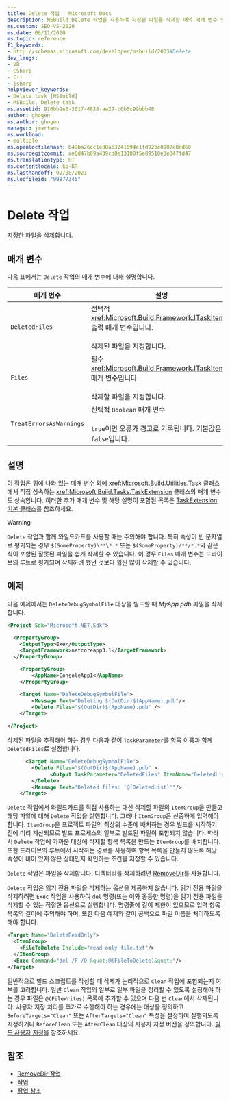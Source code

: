 ```yaml
---
title: Delete 작업 | Microsoft Docs
description: MSBuild Delete 작업을 사용하여 지정된 파일을 삭제할 때의 매개 변수 및 고려 사항에 대해 알아봅니다.
ms.custom: SEO-VS-2020
ms.date: 06/11/2020
ms.topic: reference
f1_keywords:
- http://schemas.microsoft.com/developer/msbuild/2003#Delete
dev_langs:
- VB
- CSharp
- C++
- jsharp
helpviewer_keywords:
- Delete task [MSBuild]
- MSBuild, Delete task
ms.assetid: 916bb2e3-3017-4828-ae27-c0b5c99bbb48
author: ghogen
ms.author: ghogen
manager: jmartens
ms.workload:
- multiple
ms.openlocfilehash: b49ba26cc1e88ab3241094e1fd92be0907e8dd60
ms.sourcegitcommit: ae6d47b09a439cd0e13180f5e89510e3e347fd47
ms.translationtype: HT
ms.contentlocale: ko-KR
ms.lasthandoff: 02/08/2021
ms.locfileid: "99877345"
---
```

# <a name="delete-task"></a>Delete 작업

지정한 파일을 삭제합니다.

## <a name="parameters"></a>매개 변수

다음 표에서는 `Delete` 작업의 매개 변수에 대해 설명합니다.

|매개 변수|설명|
|---------------|-----------------|
|`DeletedFiles`|선택적 <xref:Microsoft.Build.Framework.ITaskItem>`[]` 출력 매개 변수입니다.<br /><br /> 삭제된 파일을 지정합니다.|
|`Files`|필수 <xref:Microsoft.Build.Framework.ITaskItem>`[]` 매개 변수입니다.<br /><br /> 삭제할 파일을 지정합니다.|
|`TreatErrorsAsWarnings`|선택적 `Boolean` 매개 변수<br /><br /> `true`이면 오류가 경고로 기록됩니다. 기본값은 `false`입니다.|

## <a name="remarks"></a>설명

이 작업은 위에 나와 있는 매개 변수 외에 <xref:Microsoft.Build.Utilities.Task> 클래스에서 직접 상속하는 <xref:Microsoft.Build.Tasks.TaskExtension> 클래스의 매개 변수도 상속합니다. 이러한 추가 매개 변수 및 해당 설명이 포함된 목록은 [TaskExtension 기본 클래스](../msbuild/taskextension-base-class.md)를 참조하세요.

> [!WARNING]
> `Delete` 작업과 함께 와일드카드를 사용할 때는 주의해야 합니다. 특히 속성이 빈 문자열로 평가되는 경우 `$(SomeProperty)\**\*.*` 또는 `$(SomeProperty)/**/*.*`와 같은 식이 포함된 잘못된 파일을 쉽게 삭제할 수 있습니다. 이 경우 `Files` 매개 변수는 드라이브의 루트로 평가되며 삭제하려 했던 것보다 훨씬 많이 삭제할 수 있습니다.

## <a name="example"></a>예제

다음 예제에서는 `DeleteDebugSymbolFile` 대상을 빌드할 때 *MyApp.pdb* 파일을 삭제합니다.

```xml
<Project Sdk="Microsoft.NET.Sdk">

  <PropertyGroup>
    <OutputType>Exe</OutputType>
    <TargetFramework>netcoreapp3.1</TargetFramework>
  </PropertyGroup>

    <PropertyGroup>
        <AppName>ConsoleApp1</AppName>
    </PropertyGroup>

    <Target Name="DeleteDebugSymbolFile">
        <Message Text="Deleting $(OutDir)$(AppName).pdb"/>
        <Delete Files="$(OutDir)$(AppName).pdb" />
    </Target>
  
</Project>

```

삭제된 파일을 추적해야 하는 경우 다음과 같이 `TaskParameter`를 항목 이름과 함께 `DeletedFiles`로 설정합니다.

```xml
      <Target Name="DeleteDebugSymbolFile">
        <Delete Files="$(OutDir)$(AppName).pdb" >
              <Output TaskParameter="DeletedFiles" ItemName="DeletedList"/>
        </Delete>
        <Message Text="Deleted files: '@(DeletedList)'"/>
    </Target>
```

`Delete` 작업에서 와일드카드를 직접 사용하는 대신 삭제할 파일의 `ItemGroup`을 만들고 해당 파일에 대해 `Delete` 작업을 실행합니다. 그러나 `ItemGroup`은 신중하게 입력해야 합니다. `ItemGroup`을 프로젝트 파일의 최상위 수준에 배치하는 경우 빌드를 시작하기 전에 미리 계산되므로 빌드 프로세스의 일부로 빌드된 파일이 포함되지 않습니다. 따라서 `Delete` 작업에 가까운 대상에 삭제할 항목 목록을 만드는 `ItemGroup`를 배치합니다. 또한 드라이브의 루트에서 시작하는 경로를 사용하여 항목 목록을 만들지 않도록 해당 속성이 비어 있지 않은 상태인지 확인하는 조건을 지정할 수 있습니다.

`Delete` 작업은 파일을 삭제합니다. 디렉터리를 삭제하려면 [RemoveDir](removedir-task.md)를 사용합니다.

`Delete` 작업은 읽기 전용 파일을 삭제하는 옵션을 제공하지 않습니다. 읽기 전용 파일을 삭제하려면 `Exec` 작업을 사용하여 `del` 명령(또는 이와 동등한 명령)을 읽기 전용 파일을 삭제할 수 있는 적절한 옵션으로 실행합니다. 명령줄에 길이 제한이 있으므로 입력 항목 목록의 길이에 주의해야 하며, 또한 다음 예제와 같이 공백으로 파일 이름을 처리하도록 해야 합니다.

```xml
<Target Name="DeleteReadOnly">
  <ItemGroup>
    <FileToDelete Include="read only file.txt"/>
  </ItemGroup>
  <Exec Command="del /F /Q &quot;@(FileToDelete)&quot;"/>
</Target>
```

일반적으로 빌드 스크립트를 작성할 때 삭제가 논리적으로 `Clean` 작업에 포함되는지 여부를 고려합니다. 일반 `Clean` 작업의 일부로 일부 파일을 정리할 수 있도록 설정해야 하는 경우 파일은 `@(FileWrites)` 목록에 추가할 수 있으며 다음 번 `Clean`에서 삭제됩니다. 사용자 지정 처리를 추가로 수행해야 하는 경우에는 대상을 정의하고 `BeforeTargets="Clean"` 또는 `AfterTargets="Clean"` 특성을 설정하여 실행되도록 지정하거나 `BeforeClean` 또는 `AfterClean` 대상의 사용자 지정 버전을 정의합니다. [빌드 사용자 지정](customize-your-build.md)을 참조하세요.

## <a name="see-also"></a>참조

- [RemoveDir 작업](removedir-task.md)
- [작업](../msbuild/msbuild-tasks.md)
- [작업 참조](../msbuild/msbuild-task-reference.md)
